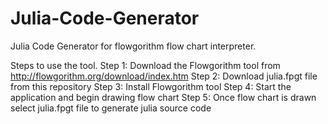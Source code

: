 # Julia-Code-Generator
Julia Code Generator for flowgorithm flow chart interpreter. 

Steps to use the tool.
Step 1: Download the Flowgorithm tool from http://flowgorithm.org/download/index.htm
Step 2: Download julia.fpgt file from this repository
Step 3: Install Flowgorithm tool
Step 4: Start the application and begin drawing flow chart
Step 5: Once flow chart is drawn select julia.fpgt file to generate julia source code
